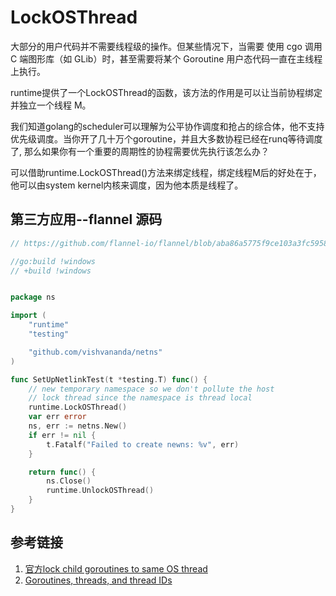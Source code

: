 # LockOSThread


大部分的用户代码并不需要线程级的操作。但某些情况下，当需要 使用 cgo 调用 C 端图形库（如 GLib）时，甚至需要将某个 Goroutine 用户态代码一直在主线程上执行。

runtime提供了一个LockOSThread的函数，该方法的作用是可以让当前协程绑定并独立一个线程 M。


我们知道golang的scheduler可以理解为公平协作调度和抢占的综合体，他不支持优先级调度。当你开了几十万个goroutine，并且大多数协程已经在runq等待调度了, 那么如果你有一个重要的周期性的协程需要优先执行该怎么办？


可以借助runtime.LockOSThread()方法来绑定线程，绑定线程M后的好处在于，他可以由system kernel内核来调度，因为他本质是线程了。



## 第三方应用--flannel 源码

```go
// https://github.com/flannel-io/flannel/blob/aba86a5775f9ce103a3fc5958da3e31dafd5cf50/pkg/ns/ns.go

//go:build !windows
// +build !windows


package ns

import (
	"runtime"
	"testing"

	"github.com/vishvananda/netns"
)

func SetUpNetlinkTest(t *testing.T) func() {
	// new temporary namespace so we don't pollute the host
	// lock thread since the namespace is thread local
	runtime.LockOSThread()
	var err error
	ns, err := netns.New()
	if err != nil {
		t.Fatalf("Failed to create newns: %v", err)
	}

	return func() {
		ns.Close()
		runtime.UnlockOSThread()
	}
}
```


## 参考链接
1. [官方lock child goroutines to same OS thread ](https://github.com/golang/go/issues/23758)
2. [Goroutines, threads, and thread IDs](https://dunglas.dev/2022/05/goroutines-threads-and-thread-ids/)